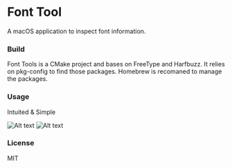 Font Tool
=========
A macOS application to inspect font information.

### Build

Font Tools is a CMake project and bases on FreeType and Harfbuzz. It
relies on pkg-config to find those packages. Homebrew is recomaned to
manage the packages.

### Usage
Intuited & Simple

![Alt text](http://i.imgur.com/vLdAfgh.png "Select Typeface")
![Alt text](http://i.imgur.com/fLJft9h.png "Main Window")

### License
MIT
